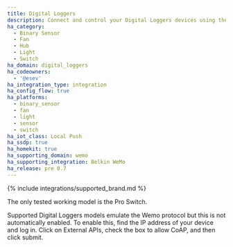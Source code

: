 ```yaml
---
title: Digital Loggers
description: Connect and control your Digital Loggers devices using the Belkin WeMo integration
ha_category:
  - Binary Sensor
  - Fan
  - Hub
  - Light
  - Switch
ha_domain: digital_loggers
ha_codeowners:
  - '@esev'
ha_integration_type: integration
ha_config_flow: true
ha_platforms:
  - binary_sensor
  - fan
  - light
  - sensor
  - switch
ha_iot_class: Local Push
ha_ssdp: true
ha_homekit: true
ha_supporting_domain: wemo
ha_supporting_integration: Belkin WeMo
ha_release: pre 0.7
---
```


{% include integrations/supported_brand.md %}

The only tested working model is the Pro Switch.

Supported Digital Loggers models emulate the Wemo protocol but this is not automatically enabled.
To enable this, find the IP address of your device and log in. Click on External APIs, check the box to allow CoAP, and then click submit.

